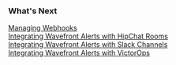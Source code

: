 ### What's Next

[Managing Webhooks](https://community.wavefront.com/docs/DOC-1054)  
[Integrating Wavefront Alerts with HipChat Rooms](https://community.wavefront.com/docs/DOC-1055)  
[Integrating Wavefront Alerts with Slack Channels](https://community.wavefront.com/docs/DOC-1183)  
[Integrating Wavefront Alerts with VictorOps](https://community.wavefront.com/docs/DOC-1251)